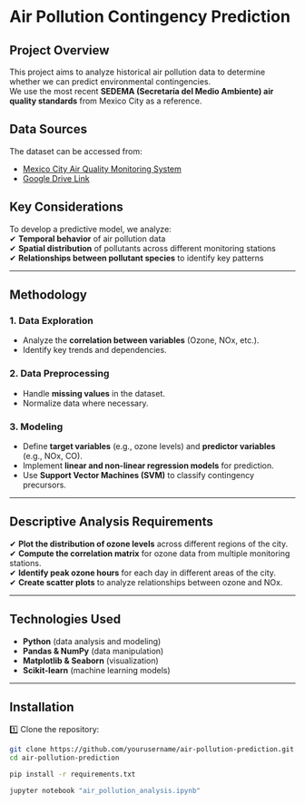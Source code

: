 # Air Pollution Contingency Prediction  

## Project Overview  
This project aims to analyze historical air pollution data to determine whether we can predict environmental contingencies.  
We use the most recent **SEDEMA (Secretaría del Medio Ambiente) air quality standards** from Mexico City as a reference.  

## Data Sources  
The dataset can be accessed from:  
- [Mexico City Air Quality Monitoring System](http://www.aire.cdmx.gob.mx/default.php)  
- [Google Drive Link](https://drive.google.com/file/d/119-7fzTdKmC3PhMp3TzeDFhL_Wf6xlK8/view?usp=drive_link)  

## Key Considerations  
To develop a predictive model, we analyze:  
✔ **Temporal behavior** of air pollution data  
✔ **Spatial distribution** of pollutants across different monitoring stations  
✔ **Relationships between pollutant species** to identify key patterns  

---

## Methodology  

### **1. Data Exploration**  
- Analyze the **correlation between variables** (Ozone, NOx, etc.).  
- Identify key trends and dependencies.  

### **2. Data Preprocessing**  
- Handle **missing values** in the dataset.  
- Normalize data where necessary.  

### **3. Modeling**  
- Define **target variables** (e.g., ozone levels) and **predictor variables** (e.g., NOx, CO).  
- Implement **linear and non-linear regression models** for prediction.  
- Use **Support Vector Machines (SVM)** to classify contingency precursors.  

---

## Descriptive Analysis Requirements  

✔ **Plot the distribution of ozone levels** across different regions of the city.  
✔ **Compute the correlation matrix** for ozone data from multiple monitoring stations.  
✔ **Identify peak ozone hours** for each day in different areas of the city.  
✔ **Create scatter plots** to analyze relationships between ozone and NOx.  

---

## Technologies Used  
- **Python** (data analysis and modeling)  
- **Pandas & NumPy** (data manipulation)  
- **Matplotlib & Seaborn** (visualization)  
- **Scikit-learn** (machine learning models)

---

## Installation  
1️⃣ Clone the repository:  
```bash
git clone https://github.com/yourusername/air-pollution-prediction.git
cd air-pollution-prediction

pip install -r requirements.txt

jupyter notebook "air_pollution_analysis.ipynb"
